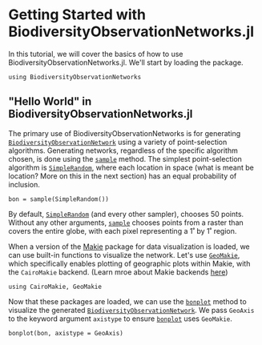 # Getting Started with BiodiversityObservationNetworks.jl

In this tutorial, we will cover the basics of how to use BiodiversityObservationNetworks.jl. We'll start by loading the package.

```@ansi 1
using BiodiversityObservationNetworks
```

## "Hello World" in BiodiversityObservationNetworks.jl

The primary use of BiodiversityObservationNetworks is for generating [`BiodiversityObservationNetwork`](@ref) using a variety of point-selection algorithms. Generating networks, regardless of the specific algorithm chosen, is done using the [`sample`](@ref) method. The simplest point-selection algorithm is [`SimpleRandom`](@ref), where each location in space (what is meant be location? More on this in the next section) has an equal probability of inclusion.

```@ansi 1
bon = sample(SimpleRandom())
```

By default, [`SimpleRandom`](@ref) (and every other sampler), chooses 50 points. Without any other arguments, [`sample`](@ref) chooses points from a raster than covers the entire globe, with each pixel representing a 1˚ by 1˚ region.

When a version of the [Makie](https://docs.makie.org/v0.22/) package for data visualization is loaded, we can use built-in functions to visualize the network. Let's use [`GeoMakie`](https://geo.makie.org/v0.7.9/ ), which specifically enables plotting of geographic plots within Makie, with the `CairoMakie` backend. (Learn mroe about Makie backends [here](https://docs.makie.org/stable/explanations/backends/backends#What-is-a-backend))


```@ansi 1
using CairoMakie, GeoMakie
```

Now that these packages are loaded, we can use the [`bonplot`](@ref) method to visualize the generated [`BiodiversityObservationNetwork`](@ref). We pass `GeoAxis` to the keyword argument `axistype` to ensure [`bonplot`](@ref) uses `GeoMakie`.


```@ansi 1
bonplot(bon, axistype = GeoAxis)
```


## 